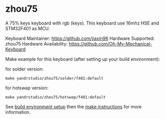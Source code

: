 zhou75
===

A 75% keys keyboard with rgb (keys).
This keyboard use 16mhz HSE and STM32F401 as MCU.

Keyboard Maintainer: https://github.com/jiaxin96
Hardware Supported: zhou75
Hardware Availability: https://github.com/Oh-My-Mechanical-Keyboard 

Make example for this keyboard (after setting up your build environment):

for solder version:

    make yandrstudio/zhou75/solder/f401:default
    
for hotswap version:

    make yandrstudio/zhou75/hotswap/f401:default

See [build environment setup](https://docs.qmk.fm/#/getting_started_build_tools) then the [make instructions](https://docs.qmk.fm/#/getting_started_make_guide) for more information.

